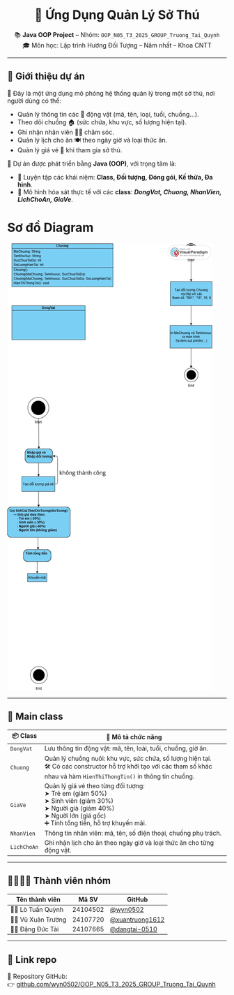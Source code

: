 <h1 align="center">🐾 Ứng Dụng Quản Lý Sở Thú</h1>

<p align="center">
  📚 <strong>Java OOP Project</strong> – Nhóm: <code>OOP_N05_T3_2025_GROUP_Truong_Tai_Quynh</code><br>
  🎓 Môn học: Lập trình Hướng Đối Tượng – Năm nhất – Khoa CNTT
</p>

---

## 📌 Giới thiệu dự án

🎯 Đây là một ứng dụng mô phỏng hệ thống quản lý trong một sở thú, nơi người dùng có thể:
- Quản lý thông tin các 🦁 động vật (mã, tên, loại, tuổi, chuồng...).
- Theo dõi chuồng 🏠 (sức chứa, khu vực, số lượng hiện tại).
- Ghi nhận nhân viên 👨‍🌾 chăm sóc.
- Quản lý lịch cho ăn 🍽️ theo ngày giờ và loại thức ăn.
- Quản lý giá vé 🎫 khi tham gia sở thú.

🔧 Dự án được phát triển bằng **Java (OOP)**, với trọng tâm là:
- 🎯 Luyện tập các khái niệm: **Class, Đối tượng, Đóng gói, Kế thừa, Đa hình**.
- 🔁 Mô hình hóa sát thực tế với các **class**: ***DongVat, Chuong, NhanVien, LichChoAn, GiaVe***.

# Sơ đồ Diagram
<img src = ZooManagementSystem/image/image1.png>

---

## 🧱 Main class

| 📦 Class    | 📝 Mô tả chức năng                                                                                                                                                                  |
| ----------- | ----------------------------------------------------------------------------------------------------------------------------------------------------------------------------------- |
| `DongVat`   | Lưu thông tin động vật: mã, tên, loài, tuổi, chuồng, giờ ăn.                                                                                                                        |
| `Chuong`    | Quản lý chuồng nuôi: khu vực, sức chứa, số lượng hiện tại.<br>🛠️ Có các constructor hỗ trợ khởi tạo với các tham số khác nhau và hàm `HienThiThongTin()` in thông tin chuồng.      |
| `GiaVe`     | Quản lý giá vé theo từng đối tượng:<br> ➤ Trẻ em (giảm 50%)<br> ➤ Sinh viên (giảm 30%)<br> ➤ Người già (giảm 40%)<br> ➤ Người lớn (giá gốc)<br>➕ Tính tổng tiền, hỗ trợ khuyến mãi. |
| `NhanVien`  | Thông tin nhân viên: mã, tên, số điện thoại, chuồng phụ trách.                                                                                                                      |
| `LichChoAn` | Ghi nhận lịch cho ăn theo ngày giờ và loại thức ăn cho từng động vật.                                                                                                               |


---

## 👨‍👩‍👧‍👦 Thành viên nhóm

| Tên thành viên        | Mã SV      | GitHub                      |
|------------------------|------------|------------------------------|
| 🧑‍💻 Lò Tuấn Quỳnh       | 24104502   | [@wyn0502](https://github.com/wyn0502) |
| 👨‍💻 Vũ Xuân Trường      | 24107720   | [@xuantruong1612](https://github.com/xuantruong1612) |
| 👨‍💻 Đặng Đức Tài         | 24107665   | [@dangtai-0510](https://github.com/dangtai-0510)     |

---

## 🔗 Link repo

📂 Repository GitHub:  
👉 [github.com/wyn0502/OOP_N05_T3_2025_GROUP_Truong_Tai_Quynh](https://github.com/wyn0502/OOP_N05_T3_2025_GROUP_Truong_Tai_Quynh)

